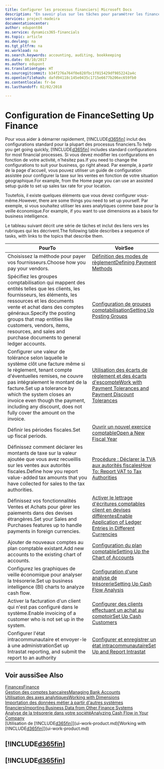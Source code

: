 ```yaml
---
title: Configurer les processus financiers| Microsoft Docs
description: "En savoir plus sur les tâches pour paramétrer les finances de votre société afin de les adapter à votre comptabilité ou vos audits."
services: project-madeira
documentationcenter: 
author: edupont04
ms.service: dynamics365-financials
ms.topic: article
ms.devlang: na
ms.tgt_pltfrm: na
ms.workload: na
ms.search.keywords: accounting, auditing, bookkeeping
ms.date: 08/10/2017
ms.author: edupont
ms.translationtype: HT
ms.sourcegitcommit: b34f276a764f0e828fbc1f015429df9852242a4c
ms.openlocfilehash: dafd94118c145e0435c1715e6677b206ec659fb0
ms.contentlocale: fr-be
ms.lasthandoff: 02/02/2018

---
```

# <a name="setting-up-finance"></a><span data-ttu-id="006d0-103">Configuration de Finance</span><span class="sxs-lookup"><span data-stu-id="006d0-103">Setting Up Finance</span></span>
<span data-ttu-id="006d0-104">Pour vous aider à démarrer rapidement, [!INCLUDE[d365fin](includes/d365fin_md.md)] inclut des configurations standard pour la plupart des processus financiers.</span><span class="sxs-lookup"><span data-stu-id="006d0-104">To help you get going quickly, [!INCLUDE[d365fin](includes/d365fin_md.md)] includes standard configurations for most financial processes.</span></span> <span data-ttu-id="006d0-105">Si vous devez modifier les configurations en fonction de votre activité, n'hésitez pas.</span><span class="sxs-lookup"><span data-stu-id="006d0-105">If you need to change the configurations to suit your business, go right ahead.</span></span> <span data-ttu-id="006d0-106">Par exemple, à partir de la page d'accueil, vous pouvez utiliser un guide de configuration assistée pour configurer la taxe sur les ventes en fonction de votre situation géographique.</span><span class="sxs-lookup"><span data-stu-id="006d0-106">For example, from the Home page you can use an assisted setup guide to set up sales tax rate for your location.</span></span>  

<span data-ttu-id="006d0-107">Toutefois, il existe quelques éléments que vous devez configurer vous-même.</span><span class="sxs-lookup"><span data-stu-id="006d0-107">However, there are some things you need to set up yourself.</span></span> <span data-ttu-id="006d0-108">Par exemple, si vous souhaitez utiliser les axes analytiques comme base pour la veille économique.</span><span class="sxs-lookup"><span data-stu-id="006d0-108">For example, if you want to use dimensions as a basis for business intelligence.</span></span>  

<span data-ttu-id="006d0-109">Le tableau suivant décrit une série de tâches et inclut des liens vers les rubriques qui les décrivent.</span><span class="sxs-lookup"><span data-stu-id="006d0-109">The following table describes a sequence of tasks, with links to the topics that describe them.</span></span>

| <span data-ttu-id="006d0-110">Pour</span><span class="sxs-lookup"><span data-stu-id="006d0-110">To</span></span> | <span data-ttu-id="006d0-111">Voir</span><span class="sxs-lookup"><span data-stu-id="006d0-111">See</span></span> |
| --- | --- |
| <span data-ttu-id="006d0-112">Choisissez la méthode pour payer vos fournisseurs.</span><span class="sxs-lookup"><span data-stu-id="006d0-112">Choose how you pay your vendors.</span></span> |[<span data-ttu-id="006d0-113">Définition des modes de règlement</span><span class="sxs-lookup"><span data-stu-id="006d0-113">Defining Payment Methods</span></span>](finance-payment-methods.md) |
| <span data-ttu-id="006d0-114">Spécifiez les groupes comptabilisation qui mappent des entités telles que les clients, les fournisseurs, les éléments, les ressources et les documents vente et achat dans des comptes généraux.</span><span class="sxs-lookup"><span data-stu-id="006d0-114">Specify the posting groups that map entities like customers, vendors, items, resources, and sales and purchase documents to general ledger accounts.</span></span> |[<span data-ttu-id="006d0-115">Configuration de groupes comptabilisation</span><span class="sxs-lookup"><span data-stu-id="006d0-115">Setting Up Posting Groups</span></span>](finance-posting-groups.md)|
|<span data-ttu-id="006d0-116">Configurer une valeur de tolérance selon laquelle le système clôt une facture même si le règlement, tenant compte d'éventuelles remises, ne couvre pas intégralement le montant de la facture.</span><span class="sxs-lookup"><span data-stu-id="006d0-116">Set up a tolerance by which the system closes an invoice even though the payment, including any discount, does not fully cover the amount on the invoice.</span></span>|[<span data-ttu-id="006d0-117">Utilisation des écarts de règlement et des écarts d'escompte</span><span class="sxs-lookup"><span data-stu-id="006d0-117">Work with Payment Tolerances and Payment Discount Tolerances</span></span>](finance-payment-tolerance-and-payment-discount-tolerance.md)|
| <span data-ttu-id="006d0-118">Définir les périodes fiscales.</span><span class="sxs-lookup"><span data-stu-id="006d0-118">Set up fiscal periods.</span></span> |[<span data-ttu-id="006d0-119">Ouvrir un nouvel exercice comptable</span><span class="sxs-lookup"><span data-stu-id="006d0-119">Open a New Fiscal Year</span></span>](finance-how-open-new-fiscal-year.md) |
| <span data-ttu-id="006d0-120">Définissez comment déclarer les montants de taxe sur la valeur ajoutée que vous avez recueillis sur les ventes aux autorités fiscales.</span><span class="sxs-lookup"><span data-stu-id="006d0-120">Define how you report value-added tax amounts that you have collected for sales to the tax authorities.</span></span> |[<span data-ttu-id="006d0-121">Procédure : Déclarer la TVA aux autorités fiscales</span><span class="sxs-lookup"><span data-stu-id="006d0-121">How To: Report VAT to Tax Authorities</span></span>](finance-how-report-vat.md)|
| <span data-ttu-id="006d0-122">Définissez vos fonctionnalités Ventes et Achats pour gérer les paiements dans des devises étrangères.</span><span class="sxs-lookup"><span data-stu-id="006d0-122">Set your Sales and Purchases features up to handle payments in foreign currencies.</span></span>|[<span data-ttu-id="006d0-123">Activer le lettrage d'écritures comptables client en devises différentes</span><span class="sxs-lookup"><span data-stu-id="006d0-123">Enable Application of Ledger Entries in Different Currencies</span></span>](finance-how-enable-application-ledger-entries-different-currencies.md)
| <span data-ttu-id="006d0-124">Ajouter de nouveaux comptes au plan comptable existant.</span><span class="sxs-lookup"><span data-stu-id="006d0-124">Add new accounts to the existing chart of accounts.</span></span> |[<span data-ttu-id="006d0-125">Configuration du plan comptable</span><span class="sxs-lookup"><span data-stu-id="006d0-125">Setting Up the Chart of Accounts</span></span>](finance-setup-chart-accounts.md) |
| <span data-ttu-id="006d0-126">Configurez les graphiques de veille économique pour analyser la trésorerie.</span><span class="sxs-lookup"><span data-stu-id="006d0-126">Set up business intelligence (BI) charts to analyze cash flow.</span></span> |[<span data-ttu-id="006d0-127">Configuration d'une analyse de trésorerie</span><span class="sxs-lookup"><span data-stu-id="006d0-127">Setting Up Cash Flow Analysis</span></span>](finance-setup-cash-flow-analyses.md) |
|<span data-ttu-id="006d0-128">Activer la facturation d'un client qui n'est pas configuré dans le système.</span><span class="sxs-lookup"><span data-stu-id="006d0-128">Enable invoicing of a customer who is not set up in the system.</span></span>|[<span data-ttu-id="006d0-129">Configurer des clients effectuant un achat au comptoir</span><span class="sxs-lookup"><span data-stu-id="006d0-129">Set Up Cash Customers</span></span>](finance-how-to-set-up-cash-customers.md)|
| <span data-ttu-id="006d0-130">Configurer l'état intracommunautaire et envoyer-le à une administration</span><span class="sxs-lookup"><span data-stu-id="006d0-130">Set up Intrastat reporting, and submit the report to an authority</span></span> | [<span data-ttu-id="006d0-131">Configurer et enregistrer un état intracommunautaire</span><span class="sxs-lookup"><span data-stu-id="006d0-131">Set Up and Report Intrastat</span></span>](finance-how-setup-report-intrastat.md)|

## <a name="see-also"></a><span data-ttu-id="006d0-132">Voir aussi</span><span class="sxs-lookup"><span data-stu-id="006d0-132">See Also</span></span>
[<span data-ttu-id="006d0-133">Finances</span><span class="sxs-lookup"><span data-stu-id="006d0-133">Finance</span></span>](finance.md)  
[<span data-ttu-id="006d0-134">Gestion des comptes bancaires</span><span class="sxs-lookup"><span data-stu-id="006d0-134">Managing Bank Accounts</span></span>](bank-manage-bank-accounts.md)  
[<span data-ttu-id="006d0-135">Utilisation des axes analytiques</span><span class="sxs-lookup"><span data-stu-id="006d0-135">Working with Dimensions</span></span>](finance-dimensions.md)  
[<span data-ttu-id="006d0-136">Importation des données métier à partir d'autres systèmes financiers</span><span class="sxs-lookup"><span data-stu-id="006d0-136">Importing Business Data from Other Finance Systems</span></span>](upload-data.md)  
[<span data-ttu-id="006d0-137">Analyse de la trésorerie dans votre société</span><span class="sxs-lookup"><span data-stu-id="006d0-137">Analyzing Cash Flow in Your Company</span></span>](finance-analyze-cash-flow.md)  
<span data-ttu-id="006d0-138">[Utilisation de [!INCLUDE[d365fin](includes/d365fin_md.md)]](ui-work-product.md)</span><span class="sxs-lookup"><span data-stu-id="006d0-138">[Working with [!INCLUDE[d365fin](includes/d365fin_md.md)]](ui-work-product.md)</span></span>  

## [!INCLUDE[d365fin](includes/free_trial_md.md)]  
## [!INCLUDE[d365fin](includes/training_link_md.md)]

